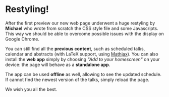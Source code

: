 # Restyling!

After the first preview our new web page underwent a huge restyling by
**Michael** who wrote from scratch the CSS style file and some Javascripts.
This way we should be able to overcome possible issues with the display on
Google Chrome.

You can still find all the **previous content**, such as scheduled talks, calendar
and abstracts (with LaTeX support, using [Mathjax](https://www.mathjax.org/)).
You can also install the **web app** simply by choosing _"Add to your homescreen"_ on
your device: the page will behave as a **standalone app**.

The app can be used **offline** as well, allowing to see the updated schedule.
If cannot find the newest version of the talks, simply reload the page.

We wish you all the best.
